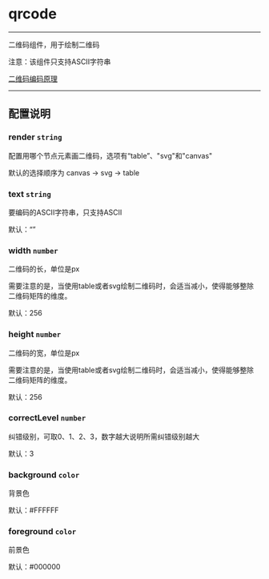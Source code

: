 # qrcode

---

二维码组件，用于绘制二维码

注意：该组件只支持ASCII字符串

[二维码编码原理](http://www.thonky.com/qr-code-tutorial/)

---

## 配置说明

### render `string`

配置用哪个节点元素画二维码，选项有“table”、"svg"和"canvas"

默认的选择顺序为 canvas -> svg -> table
 
### text `string`

要编码的ASCII字符串，只支持ASCII

默认：“”

### width `number`

二维码的长，单位是px

需要注意的是，当使用table或者svg绘制二维码时，会适当减小，使得能够整除二维码矩阵的维度。

默认：256

### height `number`

二维码的宽，单位是px

需要注意的是，当使用table或者svg绘制二维码时，会适当减小，使得能够整除二维码矩阵的维度。

默认：256

### correctLevel `number`

纠错级别，可取0、1、2、3，数字越大说明所需纠错级别越大

默认：3

### background `color`

背景色

默认：#FFFFFF

### foreground `color`

前景色

默认：#000000


